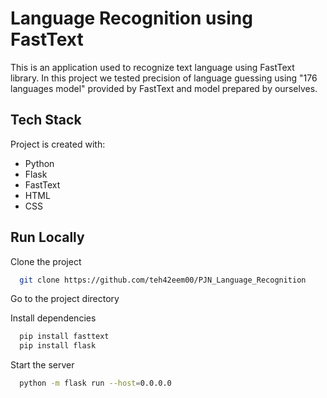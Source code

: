 
# Language Recognition using FastText

This is an application used to recognize text language using FastText library. In this project we tested precision of language guessing using "176 languages model" provided by FastText and model prepared by ourselves.


## Tech Stack

Project is created with:

- Python
- Flask
- FastText
- HTML
- CSS

## Run Locally

Clone the project

```bash
  git clone https://github.com/teh42eem00/PJN_Language_Recognition
```

Go to the project directory


Install dependencies

```bash
  pip install fasttext
  pip install flask
```

Start the server

```bash
  python -m flask run --host=0.0.0.0 
```


